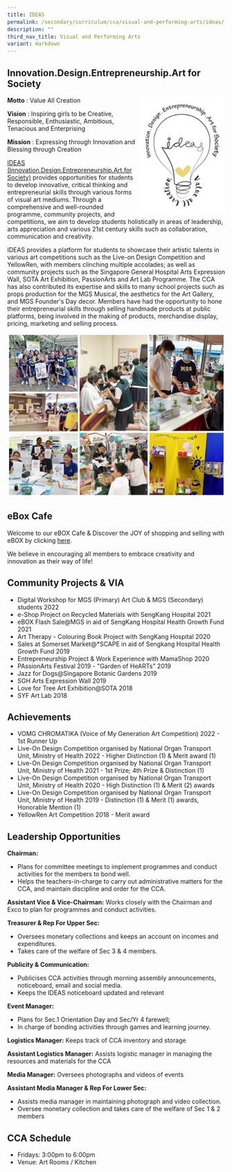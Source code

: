 ```yaml
---
title: IDEAS
permalink: /secondary/curriculum/cca/visual-and-performing-arts/ideas/
description: ""
third_nav_title: Visual and Performing Arts
variant: markdown
---
```

## Innovation.Design.Entrepreneurship.Art for Society

<img src="/images/Sec_cca/ideas-logo.png" align="right" style="width:40%">


**Motto**&nbsp;: Value All Creation


**Vision**&nbsp;: Inspiring girls to be Creative, Responsible, Enthusiastic, Ambitious, Tenacious and Enterprising


**Mission**&nbsp;: Expressing through Innovation and Blessing through Creation


[IDEAS (Innovation.Design.Entrepreneurship.Art.for Society)](https://youtu.be/Kr4scKttbMo) provides opportunities for students to develop innovative, critical thinking and entrepreneurial skills through various forms of visual art mediums. Through a comprehensive and well-rounded programme, community projects, and competitions, we aim to develop students holistically in areas of leadership, arts appreciation and various 21st century skills such as collaboration, communication and creativity.

  

IDEAS provides a platform for students to showcase their artistic talents in various art competitions such as the Live-on Design Competition and YellowRen, with members clinching multiple accolades; as well as community projects such as the Singapore General Hospital Arts Expression Wall, SOTA Art Exhibition, PassionArts and Art Lab Programme. The CCA has also contributed its expertise and skills to many school projects such as props production for the MGS Musical, the aesthetics for the Art Gallery, and MGS Founder's Day decor. Members have had the opportunity to hone their entrepreneurial skills through selling handmade products at public platforms, being involved in the making of products, merchandise display, pricing, marketing and selling process.

![](/images/Sec_cca/ideas%202021.jpg)

## eBox Cafe

Welcome to our eBOX Cafe &amp; Discover the JOY of shopping and selling with eBOX by clicking&nbsp;[here](https://sites.google.com/mgs.sch.edu.sg/mg-entrepreneur-box/shop?authuser=0). 

We believe in encouraging all members to embrace creativity and innovation as their way of life!

  
## Community Projects &amp; VIA

*   Digital Workshop for MGS (Primary) Art Club &amp; MGS (Secondary) students 2022  
*   e-Shop Project on Recycled Materials with SengKang Hospital 2021  
*   eBOX Flash Sale@MGS in aid of SengKang Hospital Health Growth Fund 2021
*   Art Therapy - Colouring Book Project with SengKang Hospital 2020  
*   Sales at Somerset Market@\*SCAPE in aid of Sengkang Hospital Health Growth Fund 2019  
*   Entrepreneurship Project &amp; Work Experience with MamaShop 2020
*   PAssionArts Festival 2019 - "Garden of HeARTs" 2019  
*   Jazz for Dogs@Singapore Botanic Gardens 2019
*   SGH Arts Expression Wall 2019
*   Love for Tree Art Exhibition@SOTA 2018
*   SYF Art Lab 2018

  

## Achievements

*   VOMG CHROMATIKA (Voice of My Generation Art Competition) 2022 - 1st Runner Up  
*   Live-On Design Competition organised by National Organ Transport Unit, Ministry of Health 2022 - Higher Distinction (1) &amp; Merit award (1)
*   Live-On Design Competition organised by National Organ Transport Unit, Ministry of Health 2021 - 1st Prize; 4th Prize &amp; Distinction (1)  
*   Live-On Design Competition organised by National Organ Transport Unit, Ministry of Health 2020 - High Distinction (1) &amp; Merit (2) awards
*   Live-On Design Competition organised by National Organ Transport Unit, Ministry of Health 2019 - Distinction (1) &amp; Merit (1) awards, Honorable Mention (1)
*   YellowRen Art Competition 2018 - Merit award


## Leadership Opportunities

**Chairman:**
- Plans for committee meetings to implement programmes and conduct activities for the members to bond well.
- Helps the teachers-in-charge to carry out administrative matters for the CCA, and maintain discipline and order for the CCA.

**Assistant Vice &amp; Vice-Chairman:** Works closely with the Chairman and Exco to plan for programmes and conduct activities.

**Treasurer &amp; Rep For Upper Sec:**
- Oversees monetary collections and keeps an account on incomes and expenditures.
- Takes care of the welfare of Sec 3 &amp; 4 members.

**Publicity &amp; Communication:**
- Publicises CCA activities through morning assembly announcements, noticeboard, email and social media.
- Keeps the IDEAS noticeboard updated and relevant

**Event Manager:**
- Plans for Sec.1 Orientation Day and Sec/Yr 4 farewell;
- In charge of bonding activities through games and learning journey.

**Logistics Manager:** Keeps track of CCA inventory and storage

**Assistant Logistics Manager:** Assists logistic manager in managing the resources and materials for the CCA

**Media Manager:** Oversees photographs and videos of events

**Assistant Media Manager &amp; Rep For Lower Sec:**
- Assists media manager in maintaining photograph and video collection.
- Oversee monetary collection and takes care of the welfare of Sec 1 &amp; 2 members


## CCA Schedule

* Fridays: 3:00pm to 6:00pm
* Venue: Art Rooms / Kitchen
